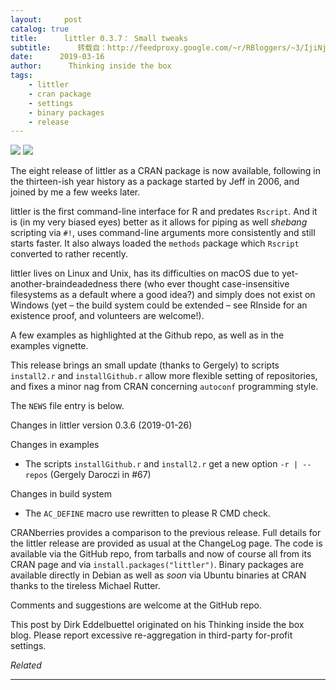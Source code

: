 ```yaml
---
layout:     post
catalog: true
title:      littler 0.3.7： Small tweaks
subtitle:      转载自：http://feedproxy.google.com/~r/RBloggers/~3/IjiNj-mhsqw/
date:      2019-03-16
author:      Thinking inside the box
tags:
    - littler
    - cran package
    - settings
    - binary packages
    - release
---
```







![](https://i1.wp.com/dirk.eddelbuettel.com/images/letter-r.png?resize=100%2C100)
![](https://i1.wp.com/dirk.eddelbuettel.com/images/letter-r.png?resize=100%2C100)


The eight release of littler as a CRAN package is now available, following in the thirteen-ish year history as a package started by Jeff in 2006, and joined by me a few weeks later.

littler is the first command-line interface for R and predates `Rscript`. And it is (in my very biased eyes) better as it allows for piping as well *shebang* scripting via `#!`, uses command-line arguments more consistently and still starts faster. It also always loaded the `methods` package which `Rscript` converted to rather recently.

littler lives on Linux and Unix, has its difficulties on macOS due to yet-another-braindeadedness there (who ever thought case-insensitive filesystems as a default where a good idea?) and simply does not exist on Windows (yet – the build system could be extended – see RInside for an existence proof, and volunteers are welcome!).

A few examples as highlighted at the Github repo, as well as in the examples vignette.

This release brings an small update (thanks to Gergely) to scripts `install2.r` and `installGithub.r` allow more flexible setting of repositories, and fixes a minor nag from CRAN concerning `autoconf` programming style.

The `NEWS` file entry is below.

> 
Changes in littler version 0.3.6 (2019-01-26)


Changes in examples

- The scripts `installGithub.r` and `install2.r` get a new option `-r | --repos` (Gergely Daroczi in #67)



Changes in build system

- The `AC_DEFINE` macro use rewritten to please R CMD check.





CRANberries provides a comparison to the previous release. Full details for the littler release are provided as usual at the ChangeLog page. The code is available via the GitHub repo, from tarballs and now of course all from its CRAN page and via `install.packages("littler")`. Binary packages are available directly in Debian as well as *soon* via Ubuntu binaries at CRAN thanks to the tireless Michael Rutter.

Comments and suggestions are welcome at the GitHub repo.


This post by Dirk Eddelbuettel originated on his Thinking inside the box blog. Please report excessive re-aggregation in third-party for-profit settings.


*Related*








---
